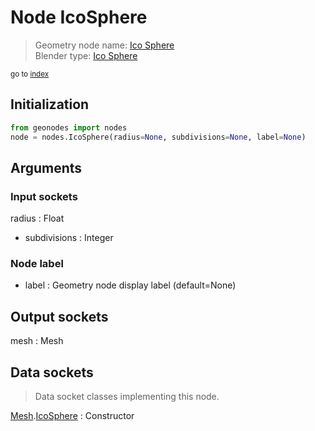 
# Node IcoSphere

> Geometry node name: [Ico Sphere](https://docs.blender.org/manual/en/latest/modeling/geometry_nodes/material/ico_sphere.html)<br>
  Blender type: [Ico Sphere](https://docs.blender.org/api/current/bpy.types.GeometryNodeMeshIcoSphere.html)
  
<sub>go to [index](/docs/index.md)</sub>

## Initialization

```python
from geonodes import nodes
node = nodes.IcoSphere(radius=None, subdivisions=None, label=None)
```



## Arguments


### Input sockets

radius : Float
- subdivisions : Integer

### Node label

- label : Geometry node display label (default=None)

## Output sockets

mesh : Mesh

## Data sockets

> Data socket classes implementing this node.
  
[Mesh](/docs/sockets/Mesh.md).[IcoSphere](/docs/sockets/Mesh.md#icosphere) : Constructor


